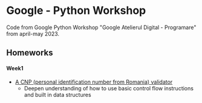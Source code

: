 # Google - Python Workshop

Code from Google Python Workshop "Google Atelierul Digital - Programare" from 
april-may 2023.

## Homeworks

#### Week1
- [A CNP (personal identification number from Romania) validator](week1/homework1/cnp_validator.py)
    * Deepen understanding of how to use basic control flow instructions and 
built in data structures